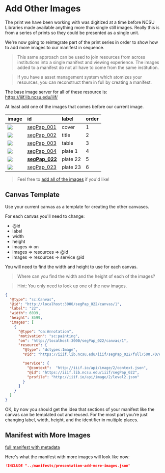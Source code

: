 # Add Other Images

The print we have been working with was digitized at a time before NCSU Libraries made available anything more than single still images. Really this is from a series of prints so they could be presented as a single unit.

We're now going to reintegrate part of the print series in order to show how to add more images to our manifest in sequence.

> This same approach can be used to join resources from across institutions into a single manifest and viewing experience. The images added to a manifest do not all have to come from the same institution.

> If you have a asset management system which atomizes your resources, you can reconstruct them in full by creating a manifest.

The base image server for all of these resource is: https://iiif.lib.ncsu.edu/iiif/

At least add one of the images that comes before our current image.

| image      | id                      | label    | order |
|:-----------|:------------------------|:---------|:------|
| ![][img1]  | [segPap_001][url1]      | cover    | 1     |
| ![][img2]  | [segPap_002][url2]      | title    | 2     |
| ![][img3]  | [segPap_003][url3]      | table    | 3     |
| ![][img4]  | [segPap_004][url4]      | plate 1  | 4     |
| ![][img22] | **[segPap_022][url22]** | plate 22 | 5     |
| ![][img23] | [segPap_023][url23]     | plate 23 | 6     |


> Feel free to [add all of the images](https://d.lib.ncsu.edu/collections/catalog?f%5Bclassification_facet%5D%5B%5D=E.+A.+S%C3%A9guy%27s+Papillons) if you'd like!

## Canvas Template

Use your current canvas as a template for creating the other canvases.

For each canvas you'll need to change:
- @id
- label
- width
- height
- images => on
- images => resources => @id
- images => resources => service @id

You will need to find the width and height to use for each canvas.

> Where can you find the width and the height of each of the images?

> Hint: You only need to look up one of the new images.

```json
{
  "@type": "sc:Canvas",
  "@id": "http://localhost:3000/segPap_022/canvas/1",
  "label": "22",
  "width": 6099,
  "height": 8599,
  "images": [
    {
      "@type": "oa:Annotation",
      "motivation": "sc:painting",
      "on": "http://localhost:3000/segPap_022/canvas/1",
      "resource": {
        "@type": "dctypes:Image",
        "@id": "https://iiif.lib.ncsu.edu/iiif/segPap_022/full/500,/0/default.jpg",

        "service": {
          "@context":  "http://iiif.io/api/image/2/context.json",
          "@id": "https://iiif.lib.ncsu.edu/iiif/segPap_022",
          "profile": "http://iiif.io/api/image/2/level2.json"
        }
      }
    }
  ]
}
```

OK, by now you should get the idea that sections of your manifest like the canvas can be templated out and reused. For the most part you're just changing label, width, height, and the identifier in multiple places.

## Manifest with More Images

<a href="../manifests/presentation-add-more-images.json" target="_blank">full manifest with metadata</a>

Here's what the manifest with more images will look like now:

```json
!INCLUDE "../manifests/presentation-add-more-images.json"
```

[img1]: https://iiif.lib.ncsu.edu/iiif/segPap_001/full/175,/0/default.jpg
[url1]: https://d.lib.ncsu.edu/collections/catalog/segPap_001

[img2]: https://iiif.lib.ncsu.edu/iiif/segPap_002/full/175,/0/default.jpg
[url2]: https://d.lib.ncsu.edu/collections/catalog/segPap_002

[img3]: https://iiif.lib.ncsu.edu/iiif/segPap_003/full/175,/0/default.jpg
[url3]: https://d.lib.ncsu.edu/collections/catalog/segPap_003

[img4]: https://iiif.lib.ncsu.edu/iiif/segPap_004/full/175,/0/default.jpg
[url4]: https://d.lib.ncsu.edu/collections/catalog/segPap_004

[img22]: https://iiif.lib.ncsu.edu/iiif/segPap_022/full/175,/0/default.jpg
[url22]: https://d.lib.ncsu.edu/collections/catalog/segPap_022

[img23]: https://iiif.lib.ncsu.edu/iiif/segPap_023/full/175,/0/default.jpg
[url23]: https://d.lib.ncsu.edu/collections/catalog/segPap_023

<!-- #todo:0 Find place to show example of manifest with images from two different institutions with labels like "fly like a butterfly and sting like a bee" -->
